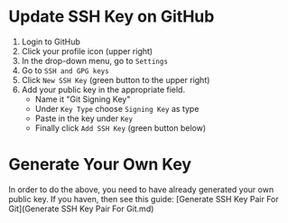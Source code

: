 # Update SSH Key on GitHub
1. Login to GitHub
2. Click your profile icon (upper right)
3. In the drop-down menu, go to `Settings`
4. Go to `SSH and GPG keys`
5. Click `New SSH Key` (green button to the upper right)
6. Add your public key in the appropriate field.
	- Name it "Git Signing Key"
	- Under `Key Type` choose `Signing Key` as type
	- Paste in the key under `Key`
	- Finally click `Add SSH Key` (green button below)

# Generate Your Own Key
In order to do the above, you need to have already generated your own public key. If you haven, then see this guide: [Generate SSH Key Pair For Git](Generate SSH Key Pair For Git.md)

